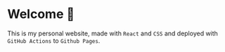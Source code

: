 # Welcome 👋

This is my personal website, made with `React` and `CSS` and deployed with `GitHub Actions` to `Github Pages`.
